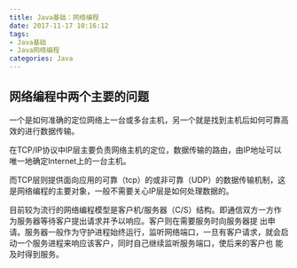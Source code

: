 ```yaml
---
title: Java基础：网络编程
date: 2017-11-17 10:16:12
tags:
- Java基础
- Java网络编程
categories: Java
---
```

## 网络编程中两个主要的问题

一个是如何准确的定位网络上一台或多台主机，另一个就是找到主机后如何可靠高效的进行数据传输。

在TCP/IP协议中IP层主要负责网络主机的定位，数据传输的路由，由IP地址可以唯一地确定Internet上的一台主机。

而TCP层则提供面向应用的可靠（tcp）的或非可靠（UDP）的数据传输机制，这是网络编程的主要对象，一般不需要关心IP层是如何处理数据的。

目前较为流行的网络编程模型是客户机/服务器（C/S）结构。即通信双方一方作为服务器等待客户提出请求并予以响应。客户则在需要服务时向服务器提 出申请。服务器一般作为守护进程始终运行，监听网络端口，一旦有客户请求，就会启动一个服务进程来响应该客户，同时自己继续监听服务端口，使后来的客户也 能及时得到服务。

<!--more-->

